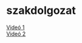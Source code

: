 # szakdolgozat
[Videó 1](https://github.com/kupeczlevente/szakdolgozat/raw/main/31ea744e-8fe9-4337-8cfc-b88448637631.mp4)<br>
[Videó 2](https://github.com/kupeczlevente/szakdolgozat/raw/main/31ea744e-8fe9-4337-8cfc-b88448637631.mp4)

